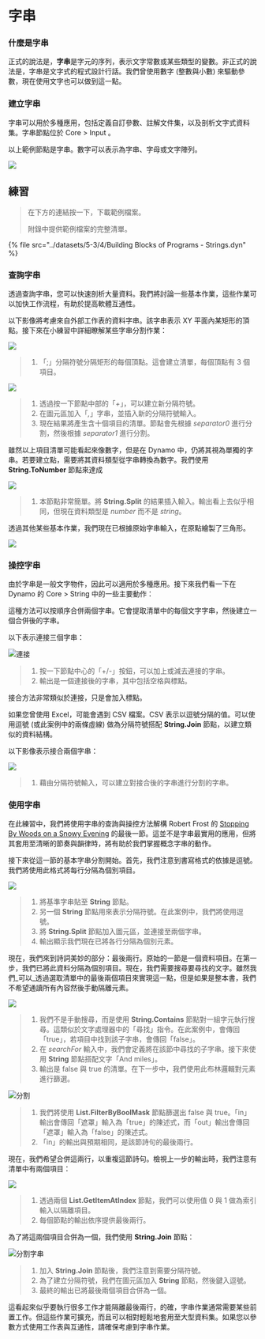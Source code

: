 # 字串 

### 什麼是字串

正式的說法是，**字串**是字元的序列，表示文字常數或某些類型的變數。非正式的說法是，字串是文字式的程式設計行話。我們曾使用數字 (整數與小數) 來驅動參數，現在使用文字也可以做到這一點。

### 建立字串

字串可以用於多種應用，包括定義自訂參數、註解文件集，以及剖析文字式資料集。字串節點位於 Core > Input 。

以上範例節點是字串。數字可以表示為字串、字母或文字陣列。

![](../images/5-3/4/strings-creatingstrings.jpg)

## 練習

> 在下方的連結按一下，下載範例檔案。
>
> 附錄中提供範例檔案的完整清單。

{% file src="../datasets/5-3/4/Building Blocks of Programs - Strings.dyn" %}

### 查詢字串

透過查詢字串，您可以快速剖析大量資料。我們將討論一些基本作業，這些作業可以加快工作流程，有助於提高軟體互通性。

以下影像將考慮來自外部工作表的資料字串。該字串表示 XY 平面內某矩形的頂點。接下來在小練習中詳細瞭解某些字串分割作業：

![](../images/5-3/4/strings-queryingstrings01.jpg)

> 1. 「;」分隔符號分隔矩形的每個頂點。這會建立清單，每個頂點有 3 個項目。

![](../images/5-3/4/strings-queryingstrings02.jpg)

> 1. 透過按一下節點中部的「_+_」，可以建立新分隔符號。
> 2. 在圖元區加入「_,_」字串，並插入新的分隔符號輸入。
> 3. 現在結果將產生含十個項目的清單。節點會先根據 _separator0_ 進行分割，然後根據 _separator1_ 進行分割。

雖然以上項目清單可能看起來像數字，但是在 Dynamo 中，仍將其視為單獨的字串。若要建立點，需要將其資料類型從字串轉換為數字。我們使用 **String.ToNumber** 節點來達成

![](../images/5-3/4/strings-queryingstrings03.jpg)

> 1. 本節點非常簡單。將 **String.Split** 的結果插入輸入。輸出看上去似乎相同，但現在資料類型是 _number_ 而不是 _string_。

透過其他某些基本作業，我們現在已根據原始字串輸入，在原點繪製了三角形。

![](../images/5-3/4/strings-queryingstrings04.jpg)

### 操控字串

由於字串是一般文字物件，因此可以適用於多種應用。接下來我們看一下在 Dynamo 的 Core > String 中的一些主要動作：

這種方法可以按順序合併兩個字串。它會提取清單中的每個文字字串，然後建立一個合併後的字串。

以下表示連接三個字串：

![連接](../images/5-3/4/strings-manipulatingstrings01.jpg)

> 1. 按一下節點中心的「+/-」按鈕，可以加上或減去連接的字串。
> 2. 輸出是一個連接後的字串，其中包括空格與標點。

接合方法非常類似於連接，只是會加入標點。

如果您曾使用 Excel，可能會遇到 CSV 檔案。CSV 表示以逗號分隔的值。可以使用逗號 (或此案例中的兩條虛線) 做為分隔符號搭配 **String.Join** 節點，以建立類似的資料結構。

以下影像表示接合兩個字串：

![](../images/5-3/4/strings-manipulatingstrings02.jpg)

> 1. 藉由分隔符號輸入，可以建立對接合後的字串進行分割的字串。

### 使用字串

在此練習中，我們將使用字串的查詢與操控方法解構 Robert Frost 的 [Stopping By Woods on a Snowy Evening](http://www.poetryfoundation.org/poem/171621) 的最後一節。這並不是字串最實用的應用，但將其套用至清晰的節奏與韻律時，將有助於我們掌握概念字串的動作。

接下來從這一節的基本字串分割開始。首先，我們注意到書寫格式的依據是逗號。我們將使用此格式將每行分隔為個別項目。

![](../images/5-3/4/strings-workingwithstrings01.jpg)

> 1. 將基準字串貼至 **String** 節點。
> 2. 另一個 **String** 節點用來表示分隔符號。在此案例中，我們將使用逗號。
> 3. 將 **String.Split** 節點加入圖元區，並連接至兩個字串。
> 4. 輸出顯示我們現在已將各行分隔為個別元素。

現在，我們來到詩詞美妙的部分：最後兩行。原始的一節是一個資料項目。在第一步，我們已將此資料分隔為個別項目。現在，我們需要搜尋要尋找的文字。雖然我們_可以_透過選取清單中的最後兩個項目來實現這一點，但是如果是整本書，我們不希望通讀所有內容然後手動隔離元素。

![](../images/5-3/4/strings-workingwithstrings02.jpg)

> 1. 我們不是手動搜尋，而是使用 **String.Contains** 節點對一組字元執行搜尋。這類似於文字處理器中的「尋找」指令。在此案例中，會傳回「true」，若項目中找到該子字串，會傳回「false」。
> 2. 在 _searchFor_ 輸入中，我們會定義將在該節中尋找的子字串。接下來使用 **String** 節點搭配文字「And miles」。
> 3. 輸出是 false 與 true 的清單。在下一步中，我們使用此布林邏輯對元素進行篩選。

![分割](../images/5-3/4/strings-workingwithstrings03.jpg)

> 1. 我們將使用 **List.FilterByBoolMask** 節點篩選出 false 與 true。「in」輸出會傳回「遮罩」輸入為「true」的陳述式，而「out」輸出會傳回「遮罩」輸入為「false」的陳述式。
> 2. 「in」的輸出與預期相同，是該節詩句的最後兩行。

現在，我們希望合併這兩行，以重複這節詩句。檢視上一步的輸出時，我們注意有清單中有兩個項目：

![](../images/5-3/4/strings-workingwithstrings04.jpg)

> 1. 透過兩個 **List.GetItemAtIndex** 節點，我們可以使用值 0 與 1 做為索引輸入以隔離項目。
> 2. 每個節點的輸出依序提供最後兩行。

為了將這兩個項目合併為一個，我們使用 **String.Join** 節點：

![分割字串](../images/5-3/4/strings-workingwithstrings05.jpg)

> 1. 加入 **String.Join** 節點後，我們注意到需要分隔符號。
> 2. 為了建立分隔符號，我們在圖元區加入 **String** 節點，然後鍵入逗號。
> 3. 最終的輸出已將最後兩個項目合併為一個。

這看起來似乎要執行很多工作才能隔離最後兩行，的確，字串作業通常需要某些前置工作。但這些作業可擴充，而且可以相對輕鬆地套用至大型資料集。如果您以參數方式使用工作表與互通性，請確保考慮到字串作業。
